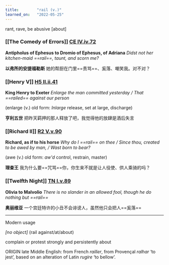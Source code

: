 ```yaml
---
title:        "rail (v.)"
learned_on:   "2022-05-25"
---
```


rant, rave, be abusive \[about\]

### [[The Comedy of Errors]] [CE IV.iv.72](https://www.shakespeareswords.com/Public/Play.aspx?Act=4&Scene=4&WorkId=1#114070) 

**Antipholus of Ephesus to Dromio of Ephesus, of Adriana** *Didst not her kitchen-maid ==rail==, taunt, and scorn me?*

**以弗所的安提福勒斯** 她的帮厨在门里==责骂==、奚落、嘲笑我。对不对？

### [[Henry V]] [H5 II.ii.41](https://www.shakespeareswords.com/Public/Play.aspx?Act=2&Scene=2&WorkId=38#254117) 

**King Henry to Exeter** *Enlarge the man committed yesterday / That ==railed== against our person*

(enlarge (v.) old form: *Inlarge* release, set at large, discharge)

**亨利五世** 把昨天羁押的那人释放了吧，我觉得他的放肆是酒后失言

### [[Richard II]] [R2 V.v.90](https://www.shakespeareswords.com/Public/Play.aspx?Act=5&Scene=5&WorkId=22#193199) 

**Richard, as if to his horse** *Why do I ==rail== on thee / Since thou, created to be awed by man, / Wast born to bear?*

(awe (v.) old form: *aw'd* control, restrain, master)

**理查王** 我为什么要==咒骂==你，你生来不就是让人役使、供人乘骑的吗？

### [[Twelfth Night]] [TN I.v.89](https://www.shakespeareswords.com/Public/Play.aspx?Act=1&Scene=5&WorkId=21#186657) 

**Olivia to Malvolio** *There is no slander in an allowed fool, though he do nothing but ==rail==*

**奥丽维亚** 一个宫廷特许的小丑不会诽谤人，虽然他只会把人==奚落==

-----

Modern usage

*\[no object\]* (rail against/at/about)

complain or protest strongly and persistently about

ORIGIN late Middle English: from French *railler*, from Provençal *ralhar* ‘to jest’, based on an alteration of Latin *rugire* ‘to bellow’.

